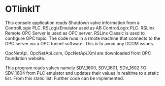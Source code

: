 # OTlinkIT
This console application reads Shutdown valve information from a ControlLogix PLC.
RSLogixEmulator used as AB ControlLogix PLC. RSLinx Remote OPC Server is used as OPC server.
RSLinx Classic is used to configure OPC topic. The code runs in a rmote machine that connects to the 
OPC server via a OPC tunnel software. This is to avoid any DCOM issues.

OpcNetApi, OpcNetApi.com, OpcNetApi.Xml are downloaded from OPC foundation website.

This program reads valves namely SDV_1600, SDV_1601, SDV_1602 TO SDV_1604 from PLC emulator and 
updates their values in realtime to a static list. From this static list. Further code can be implemented.
